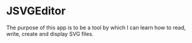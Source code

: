 # JSVGEditor
The purpose of this app is to be a tool by which I can learn how to read, write, create and display SVG files.  
